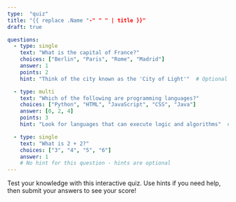 ```yaml
---
type:  "quiz"
title: "{{ replace .Name "-" " " | title }}"
draft: true

questions:
  - type: single
    text: "What is the capital of France?"
    choices: ["Berlin", "Paris", "Rome", "Madrid"]
    answer: 1
    points: 2
    hint: "Think of the city known as the 'City of Light'"  # Optional hint

  - type: multi
    text: "Which of the following are programming languages?"
    choices: ["Python", "HTML", "JavaScript", "CSS", "Java"]
    answer: [0, 2, 4]
    points: 3
    hint: "Look for languages that can execute logic and algorithms"  # Optional hint

  - type: single
    text: "What is 2 + 2?"
    choices: ["3", "4", "5", "6"]
    answer: 1
    # No hint for this question - hints are optional
---
```

Test your knowledge with this interactive quiz. Use hints if you need help, then submit your answers to see your score!

